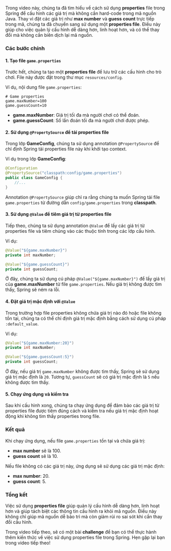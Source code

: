 Trong video này, chúng ta đã tìm hiểu về cách sử dụng **properties** file trong Spring để cấu hình các giá trị mà không cần hard-code trong mã nguồn Java. Thay vì đặt các giá trị như **max number** và **guess count** trực tiếp trong mã, chúng ta đã chuyển sang sử dụng một **properties file**. Điều này giúp cho việc quản lý cấu hình dễ dàng hơn, linh hoạt hơn, và có thể thay đổi mà không cần biên dịch lại mã nguồn.

### **Các bước chính**

#### **1. Tạo file `game.properties`**

Trước hết, chúng ta tạo một **properties file** để lưu trữ các cấu hình cho trò chơi. File này được đặt trong thư mục `resources/config`.

Ví dụ, nội dung file `game.properties`:
```properties
# Game properties
game.maxNumber=100
game.guessCount=10
```
- **game.maxNumber**: Giá trị tối đa mà người chơi có thể đoán.
- **game.guessCount**: Số lần đoán tối đa mà người chơi được phép.

#### **2. Sử dụng `@PropertySource` để tải properties file**

Trong lớp **GameConfig**, chúng ta sử dụng annotation `@PropertySource` để chỉ định Spring tải properties file này khi khởi tạo context.

Ví dụ trong lớp **GameConfig**:
```java
@Configuration
@PropertySource("classpath:config/game.properties")
public class GameConfig {
    //...
}
```
Annotation `@PropertySource` giúp chỉ ra rằng chúng ta muốn Spring tải file `game.properties` từ đường dẫn `config/game.properties` trong **classpath**.

#### **3. Sử dụng `@Value` để tiêm giá trị từ properties file**

Tiếp theo, chúng ta sử dụng annotation `@Value` để lấy các giá trị từ properties file và tiêm chúng vào các thuộc tính trong các lớp cấu hình.

Ví dụ:
```java
@Value("${game.maxNumber}")
private int maxNumber;

@Value("${game.guessCount}")
private int guessCount;
```
Ở đây, chúng ta sử dụng cú pháp `@Value("${game.maxNumber}")` để lấy giá trị của **game.maxNumber** từ file `game.properties`. Nếu giá trị không được tìm thấy, Spring sẽ ném ra lỗi.

#### **4. Đặt giá trị mặc định với `@Value`**

Trong trường hợp file properties không chứa giá trị nào đó hoặc file không tồn tại, chúng ta có thể chỉ định giá trị mặc định bằng cách sử dụng cú pháp `:default_value`.

Ví dụ:
```java
@Value("${game.maxNumber:20}")
private int maxNumber;

@Value("${game.guessCount:5}")
private int guessCount;
```
Ở đây, nếu giá trị `game.maxNumber` không được tìm thấy, Spring sẽ sử dụng giá trị mặc định là `20`. Tương tự, `guessCount` sẽ có giá trị mặc định là `5` nếu không được tìm thấy.

#### **5. Chạy ứng dụng và kiểm tra**

Sau khi cấu hình xong, chúng ta chạy ứng dụng để đảm bảo các giá trị từ properties file được tiêm đúng cách và kiểm tra nếu giá trị mặc định hoạt động khi không tìm thấy properties trong file.

### **Kết quả**

Khi chạy ứng dụng, nếu file `game.properties` tồn tại và chứa giá trị:
- **max number** sẽ là 100.
- **guess count** sẽ là 10.

Nếu file không có các giá trị này, ứng dụng sẽ sử dụng các giá trị mặc định:
- **max number**: 20.
- **guess count**: 5.

### **Tổng kết**

Việc sử dụng **properties file** giúp quản lý cấu hình dễ dàng hơn, linh hoạt hơn và giúp tách biệt các thông tin cấu hình ra khỏi mã nguồn. Điều này không chỉ giúp mã nguồn dễ bảo trì mà còn giảm rủi ro sai sót khi cần thay đổi cấu hình.

Trong video tiếp theo, sẽ có một bài **challenge** để bạn có thể thực hành thêm kiến thức về việc sử dụng properties file trong Spring. Hẹn gặp lại bạn trong video tiếp theo!
